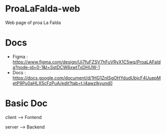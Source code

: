 # ProaLaFalda-web
Web page of proa La Falda

# Docs
  -  Figma : https://www.figma.com/design/Ui7fuFZSV7hFuVRyX1C5wq/ProaLAFalda?node-id=0-1&t=SstDCW6xwtTxDHUW-1
  -  Docs : https://docs.google.com/document/d/1HG1ZnISgOHYdudUbjcF4UuepMetP9Pu0aHLX5cFzPuA/edit?tab=t.l4awzlkyund0
    

# Basic Doc

client --> Fontend

server --> Backend


